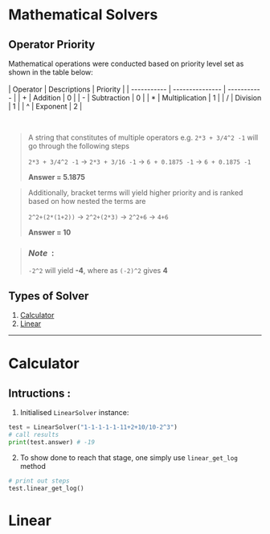 # Mathematical Solvers

## Operator Priority

Mathematical operations were conducted based on priority level set as shown in the table below: <br/> <br/>
| Operator | Descriptions | Priority |
| ----------- | --------------- | ----------- |
| + | Addition | 0 |
| - | Subtraction | 0 |
| \* | Multiplication | 1 |
| / | Division | 1 |
| ^ | Exponent | 2 |

<br/>

> A string that constitutes of multiple operators e.g. `2*3 + 3/4^2 -1` will go through the following steps
>
> `2*3 + 3/4^2 -1` -> `2*3 + 3/16 -1` -> `6 + 0.1875 -1` -> `6 + 0.1875 -1`
>
> **Answer = 5.1875**

> Additionally, bracket terms will yield higher priority and is ranked based on how nested the terms are
>
> `2^2+(2*(1+2))` -> `2^2+(2*3)` -> `2^2+6` -> `4+6`
>
> **Answer = 10**

> ### _Note_&nbsp;&nbsp;:
>
> `-2^2` will yield **-4**, where as `(-2)^2` gives **4**

## Types of Solver

1. [Calculator](#calculator)
2. [Linear](#linear)

---

# Calculator

## Intructions :

1. Initialised `LinearSolver` instance:

```python
test = LinearSolver("1-1-1-1-1-11+2+10/10-2^3")
# call results
print(test.answer) # -19
```

2. To show done to reach that stage, one simply use `linear_get_log` method

```python
# print out steps
test.linear_get_log()
```

# Linear
